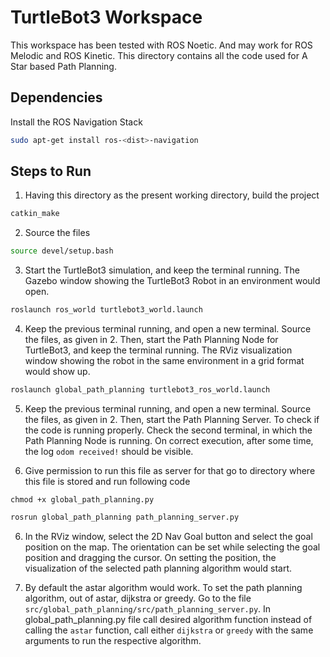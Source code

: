 # TurtleBot3 Workspace

This workspace has been tested with ROS Noetic. And may work for ROS Melodic and ROS Kinetic. This directory contains all the code used for A Star based Path Planning.

## Dependencies
Install the ROS Navigation Stack

```bash
sudo apt-get install ros-<dist>-navigation
```

## Steps to Run

1. Having this directory as the present working directory, build the project

```bash
catkin_make
```

2. Source the files

```bash
source devel/setup.bash
```

3. Start the TurtleBot3 simulation, and keep the terminal running. The Gazebo window showing the TurtleBot3 Robot in an environment would open.

```bash
roslaunch ros_world turtlebot3_world.launch
```

4. Keep the previous terminal running, and open a new terminal. Source the files, as given in 2. Then, start the Path Planning Node for TurtleBot3, and keep the terminal running. The RViz visualization window showing the robot in the same environment in a grid format would show up.

```bash
roslaunch global_path_planning turtlebot3_ros_world.launch
```

5. Keep the previous terminal running, and open a new terminal. Source the files, as given in 2. Then, start the Path Planning Server. To check if the code is running properly. Check the second terminal, in which the Path Planning Node is running. On correct execution, after some time, the log `odom received!` should be visible.

6. Give permission to run this file as server for that go to directory where this file is stored and run following code

```
chmod +x global_path_planning.py 
```

```bash
rosrun global_path_planning path_planning_server.py
```

6. In the RViz window, select the 2D Nav Goal button and select the goal position on the map. The orientation can be set while selecting the goal position and dragging the cursor. On setting the position, the visualization of the selected path planning algorithm would start.

7. By default the astar algorithm would work. To set the path planning algorithm, out of astar, dijkstra or greedy. Go to the file `src/global_path_planning/src/path_planning_server.py`. In global_path_planning.py file call desired algorithm function instead of calling the `astar` function, call either `dijkstra` or `greedy` with the same arguments to run the respective algorithm.
